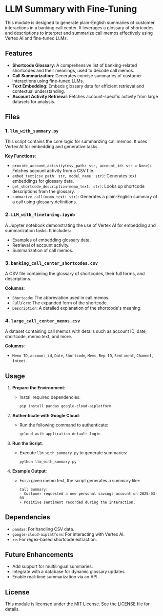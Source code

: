 # LLM Summary with Fine-Tuning

This module is designed to generate plain-English summaries of customer interactions in a banking call center. It leverages a glossary of shortcodes and descriptions to interpret and summarize call memos effectively using Vertex AI and fine-tuned LLMs.

## Features

- **Shortcode Glossary**: A comprehensive list of banking-related shortcodes and their meanings, used to decode call memos.
- **Call Summarization**: Generates concise summaries of customer interactions using fine-tuned LLMs.
- **Text Embedding**: Embeds glossary data for efficient retrieval and contextual understanding.
- **Account Activity Retrieval**: Fetches account-specific activity from large datasets for analysis.

## Files

### 1. `llm_with_summary.py`
This script contains the core logic for summarizing call memos. It uses Vertex AI for embedding and generative tasks.

**Key Functions**:
- `provide_account_activity(csv_path: str, account_id: str = None)`: Fetches account activity from a CSV file.
- `embed_text(csv_path: str, model_name: str)`: Generates text embeddings for glossary data.
- `get_shortcode_description(memo_text: str)`: Looks up shortcode descriptions from the glossary.
- `summarize_call(memo_text: str)`: Generates a plain-English summary of a call using glossary definitions.

### 2. `LLM_with_finetuning.ipynb`
A Jupyter notebook demonstrating the use of Vertex AI for embedding and summarization tasks. It includes:
- Examples of embedding glossary data.
- Retrieval of account activity.
- Summarization of call memos.

### 3. `banking_call_center_shortcodes.csv`
A CSV file containing the glossary of shortcodes, their full forms, and descriptions.

**Columns**:
- `Shortcode`: The abbreviation used in call memos.
- `FullForm`: The expanded form of the shortcode.
- `Description`: A detailed explanation of the shortcode's meaning.

### 4. `large_call_center_memos.csv`
A dataset containing call memos with details such as account ID, date, shortcode, memo text, and more.

**Columns**:
- `Memo ID`, `account_id`, `Date`, `Shortcode`, `Memo`, `Rep ID`, `Sentiment`, `Channel`, `Intent`.

## Usage

1. **Prepare the Environment**:
   - Install required dependencies:
     ```bash
     pip install pandas google-cloud-aiplatform
     ```

2. **Authenticate with Google Cloud**:
   - Run the following command to authenticate:
     ```bash
     gcloud auth application-default login
     ```

3. **Run the Script**:
   - Execute `llm_with_summary.py` to generate summaries:
     ```bash
     python llm_with_summary.py
     ```

4. **Example Output**:
   - For a given memo text, the script generates a summary like:
     ```
     Call Summary:
     - Customer requested a new personal savings account on 2025-03-08.
     - Positive sentiment recorded during the interaction.
     ```

## Dependencies

- `pandas`: For handling CSV data.
- `google-cloud-aiplatform`: For interacting with Vertex AI.
- `re`: For regex-based shortcode extraction.

## Future Enhancements

- Add support for multilingual summaries.
- Integrate with a database for dynamic glossary updates.
- Enable real-time summarization via an API.

## License

This module is licensed under the MIT License. See the LICENSE file for details.